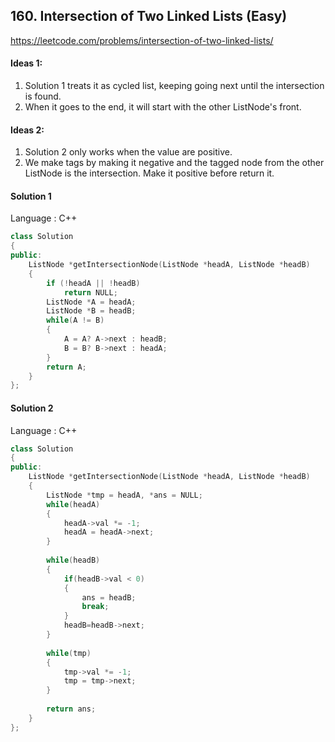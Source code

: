 ## **160. Intersection of Two Linked Lists (Easy)** 

https://leetcode.com/problems/intersection-of-two-linked-lists/



#### Ideas 1: 

1.  Solution 1 treats it as cycled list, keeping going next until the intersection is found. 
2.  When it goes to the end, it  will start with the other ListNode's front.



#### Ideas 2:

1.  Solution 2 only works when the value are positive. 
2.  We make tags by making it negative and the tagged node from the other ListNode is the intersection. Make it positive before return it.



#### Solution 1

Language : C++

```C++
class Solution 
{
public:
    ListNode *getIntersectionNode(ListNode *headA, ListNode *headB) 
    {
        if (!headA || !headB) 
            return NULL;
        ListNode *A = headA;
        ListNode *B = headB;
        while(A != B) 
        {
            A = A? A->next : headB;
            B = B? B->next : headA;
        }
        return A;
    }
};
```



#### Solution 2

Language : C++

```c++
class Solution 
{
public:
    ListNode *getIntersectionNode(ListNode *headA, ListNode *headB) 
    {
        ListNode *tmp = headA, *ans = NULL;
        while(headA)
        {
            headA->val *= -1;
            headA = headA->next;
        }
        
        while(headB)
        {
            if(headB->val < 0)
            {
                ans = headB;
                break;
            }
            headB=headB->next;
        }
        
        while(tmp)
        {
            tmp->val *= -1;
            tmp = tmp->next;
        }
        
        return ans;
    }
};
```

